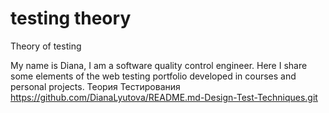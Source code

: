 
# testing theory
Theory of testing

My name is Diana, I am a software quality control engineer. Here I share some elements of the web testing portfolio developed in courses and personal projects.
Теория Тестирования
https://github.com/DianaLyutova/README.md-Design-Test-Techniques.git


